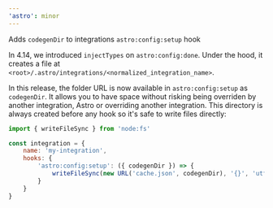 ```yaml
---
'astro': minor
---
```


Adds `codegenDir` to integrations `astro:config:setup` hook

In 4.14, we introduced `injectTypes` on `astro:config:done`. Under the hood, it creates a file at `<root>/.astro/integrations/<normalized_integration_name>`.

In this release, the folder URL is now available in `astro:config:setup` as `codegenDir`. It allows you to have space without risking being overriden by another integration, Astro or overriding another integration. This directory is always created before any hook so it's safe to write files directly:

```js
import { writeFileSync } from 'node:fs'

const integration = {
    name: 'my-integration',
    hooks: {
        'astro:config:setup': ({ codegenDir }) => {
            writeFileSync(new URL('cache.json', codegenDir), '{}', 'utf-8')
        }
    }
}
```
